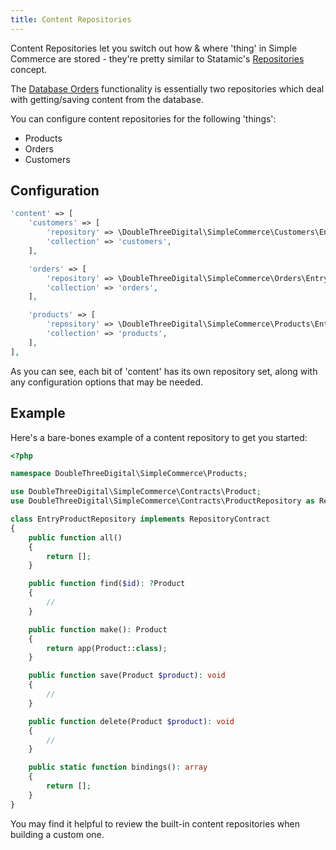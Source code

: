 ```yaml
---
title: Content Repositories
---
```


Content Repositories let you switch out how & where 'thing' in Simple Commerce are stored - they're pretty similar to Statamic's [Repositories](https://statamic.dev/extending/repositories) concept.

The [Database Orders](/database-orders) functionality is essentially two repositories which deal with getting/saving content from the database.

You can configure content repositories for the following 'things':

-   Products
-   Orders
-   Customers

## Configuration

```php
'content' => [
    'customers' => [
        'repository' => \DoubleThreeDigital\SimpleCommerce\Customers\EntryCustomerRepository::class,
        'collection' => 'customers',
    ],

    'orders' => [
        'repository' => \DoubleThreeDigital\SimpleCommerce\Orders\EntryOrderRepository::class,
        'collection' => 'orders',
    ],

    'products' => [
        'repository' => \DoubleThreeDigital\SimpleCommerce\Products\EntryProductRepository::class,
        'collection' => 'products',
    ],
],
```

As you can see, each bit of 'content' has its own repository set, along with any configuration options that may be needed.

## Example

Here's a bare-bones example of a content repository to get you started:

```php
<?php

namespace DoubleThreeDigital\SimpleCommerce\Products;

use DoubleThreeDigital\SimpleCommerce\Contracts\Product;
use DoubleThreeDigital\SimpleCommerce\Contracts\ProductRepository as RepositoryContract;

class EntryProductRepository implements RepositoryContract
{
    public function all()
    {
        return [];
    }

    public function find($id): ?Product
    {
        //
    }

    public function make(): Product
    {
        return app(Product::class);
    }

    public function save(Product $product): void
    {
        //
    }

    public function delete(Product $product): void
    {
        //
    }

    public static function bindings(): array
    {
        return [];
    }
}
```

You may find it helpful to review the built-in content repositories when building a custom one.
